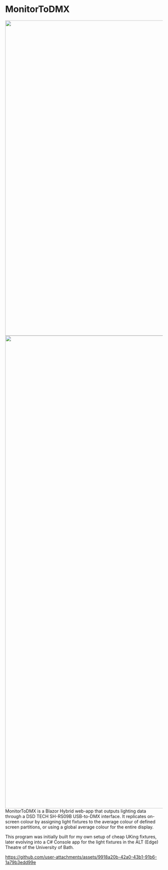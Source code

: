 # MonitorToDMX
<img src="https://github.com/user-attachments/assets/36dfe587-3a8b-42df-a76e-3705c492e427" width="756" height="1008">
<img src="https://github.com/user-attachments/assets/a3dead1a-d7de-4ec1-96c4-02eab099f9db" width="2016" height="1512">
MonitorToDMX is a Blazor Hybrid web-app that outputs lighting data through a DSD TECH SH-RS09B USB-to-DMX interface. It replicates on-screen colour by assigning light fixtures to the average colour of defined screen partitions, or using a global average colour for the entire display.

This program was initially built for my own setup of cheap UKing fixtures, later evolving into a C# Console app for the light fixtures in the ALT (Edge) Theatre of the University of Bath.

https://github.com/user-attachments/assets/9918a20b-42a0-43b1-91b6-1a79b3edd99e
